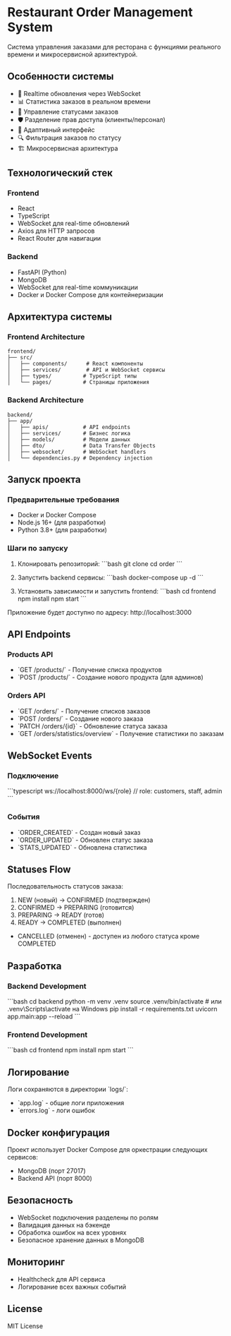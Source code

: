 # Restaurant Order Management System

Система управления заказами для ресторана с функциями реального времени и микросервисной архитектурой.

## Особенности системы

- 🚀 Realtime обновления через WebSocket
- 📊 Статистика заказов в реальном времени
- 🔄 Управление статусами заказов
- 🛡️ Разделение прав доступа (клиенты/персонал)
- 📱 Адаптивный интерфейс
- 🔍 Фильтрация заказов по статусу
- 🏗️ Микросервисная архитектура

## Технологический стек

### Frontend
- React
- TypeScript
- WebSocket для real-time обновлений
- Axios для HTTP запросов
- React Router для навигации

### Backend
- FastAPI (Python)
- MongoDB
- WebSocket для real-time коммуникации
- Docker и Docker Compose для контейнеризации

## Архитектура системы

### Frontend Architecture
```
frontend/
├── src/
│   ├── components/      # React компоненты
│   ├── services/        # API и WebSocket сервисы
│   ├── types/          # TypeScript типы
│   └── pages/          # Страницы приложения
```

### Backend Architecture
```
backend/
├── app/
│   ├── apis/           # API endpoints
│   ├── services/       # Бизнес логика
│   ├── models/         # Модели данных
│   ├── dto/            # Data Transfer Objects
│   ├── websocket/      # WebSocket handlers
│   └── dependencies.py # Dependency injection
```

## Запуск проекта

### Предварительные требования
- Docker и Docker Compose
- Node.js 16+ (для разработки)
- Python 3.8+ (для разработки)

### Шаги по запуску

1. Клонировать репозиторий:
\`\`\`bash
git clone <repository-url>
cd order
\`\`\`

2. Запустить backend сервисы:
\`\`\`bash
docker-compose up -d
\`\`\`

3. Установить зависимости и запустить frontend:
\`\`\`bash
cd frontend
npm install
npm start
\`\`\`

Приложение будет доступно по адресу: http://localhost:3000

## API Endpoints

### Products API
- \`GET /products/\` - Получение списка продуктов
- \`POST /products/\` - Создание нового продукта (для админов)

### Orders API
- \`GET /orders/\` - Получение списков заказов
- \`POST /orders/\` - Создание нового заказа
- \`PATCH /orders/{id}\` - Обновление статуса заказа
- \`GET /orders/statistics/overview\` - Получение статистики по заказам

## WebSocket Events

### Подключение
\`\`\`typescript
ws://localhost:8000/ws/{role}  // role: customers, staff, admin
\`\`\`

### События
- \`ORDER_CREATED\` - Создан новый заказ
- \`ORDER_UPDATED\` - Обновлен статус заказа
- \`STATS_UPDATED\` - Обновлена статистика

## Statuses Flow

Последовательность статусов заказа:
1. NEW (новый) → CONFIRMED (подтвержден)
2. CONFIRMED → PREPARING (готовится)
3. PREPARING → READY (готов)
4. READY → COMPLETED (выполнен)

* CANCELLED (отменен) - доступен из любого статуса кроме COMPLETED

## Разработка

### Backend Development
\`\`\`bash
cd backend
python -m venv .venv
source .venv/bin/activate  # или .venv\\Scripts\\activate на Windows
pip install -r requirements.txt
uvicorn app.main:app --reload
\`\`\`

### Frontend Development
\`\`\`bash
cd frontend
npm install
npm start
\`\`\`

## Логирование

Логи сохраняются в директории \`logs/\`:
- \`app.log\` - общие логи приложения
- \`errors.log\` - логи ошибок

## Docker конфигурация

Проект использует Docker Compose для оркестрации следующих сервисов:
- MongoDB (порт 27017)
- Backend API (порт 8000)

## Безопасность

- WebSocket подключения разделены по ролям
- Валидация данных на бэкенде
- Обработка ошибок на всех уровнях
- Безопасное хранение данных в MongoDB

## Мониторинг

- Healthcheck для API сервиса
- Логирование всех важных событий

## License

MIT License
